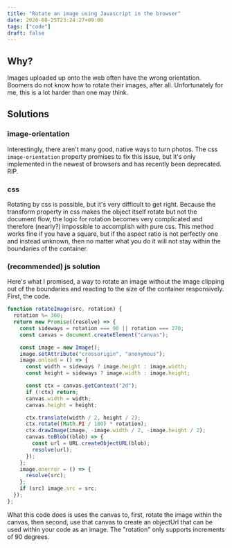 ```yaml
---
title: "Rotate an image using Javascript in the browser"
date: 2020-08-25T23:24:27+09:00
tags: ["code"]
draft: false
---
```


## Why?

Images uploaded up onto the web often have the wrong orientation. Boomers do not know how to rotate their images, after all. Unfortunately for me, this is a lot harder than one may think.

## Solutions

### image-orientation

Interestingly, there aren't many good, native ways to turn photos. The css `image-orientation` property promises to fix this issue, but it's only implemented in the newest of browsers and has recently been deprecated. RIP.

### css

Rotating by css is possible, but it's very difficult to get right. Because the transform property in css makes the object itself rotate but not the document flow, the logic for rotation becomes very complicated and therefore (nearly?) impossible to accomplish with pure css. This method works fine if you have a square, but if the aspect ratio is not perfectly one and instead unknown, then no matter what you do it will not stay within the boundaries of the container.

### (recommended) js solution

Here's what I promised, a way to rotate an image without the image clipping out of the boundaries and reacting to the size of the container responsively. First, the code.

```js
function rotateImage(src, rotation) {
  rotation %= 360;
  return new Promise((resolve) => {
    const sideways = rotation === 90 || rotation === 270;
    const canvas = document.createElement("canvas");

    const image = new Image();
    image.setAttribute("crossorigin", "anonymous");
    image.onload = () => {
      const width = sideways ? image.height : image.width;
      const height = sideways ? image.width : image.height;

      const ctx = canvas.getContext("2d");
      if (!ctx) return;
      canvas.width = width;
      canvas.height = height;

      ctx.translate(width / 2, height / 2);
      ctx.rotate((Math.PI / 180) * rotation);
      ctx.drawImage(image, -image.width / 2, -image.height / 2);
      canvas.toBlob((blob) => {
        const url = URL.createObjectURL(blob);
        resolve(url);
      });
    };
    image.onerror = () => {
      resolve(src);
    };
    if (src) image.src = src;
  });
};
```

What this code does is uses the canvas to, first, rotate the image within the canvas, then second, use that canvas to create an objectUrl that can be used within your code as an image. The "rotation" only supports increments of 90 degrees.

